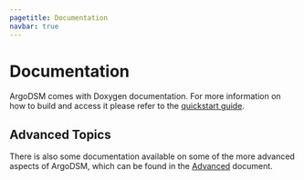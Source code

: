 ```yaml
---
pagetitle: Documentation
navbar: true
---
```


Documentation
=============

ArgoDSM comes with Doxygen documentation. For more information on how to build and
access it please refer to the [quickstart guide](/argodsm/).

## Advanced Topics

There is also some documentation available on some of the more advanced aspects
of ArgoDSM, which can be found in the [Advanced](/argodsm/advanced.html) document.
